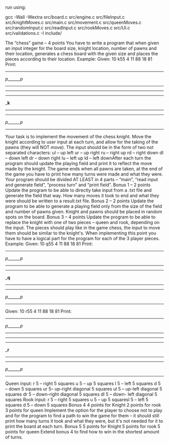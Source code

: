run using:

gcc -Wall -Wextra src/board.c src/engine.c src/fileInput.c src/knightMoves.c src/main.c src/movement.c src/queenMoves.c src/randomInput.c src/readInput.c src/rookMoves.c src/UI.c src/validations.c -I include/


The “chess” game – 4 points
You have to write a program that when given an input integer for the board size,
knight location, number of pawns and their location, generates a chess board with the
given size and places the pieces according to their location. Example:
Given:
10
k55
4
11
88
18
81
Print:
__________
_p______p_
__________
__________
__________
_____k____
__________
__________
_p______p_
__________
Your task is to implement the movement of the chess knight. Move the knight
according to user input at each turn, and allow for the taking of the pawns (they will
NOT move). The input should be in the form of two not separated characters:
ul – up left
ur – up right
ru – right up
rd – right down
dl – down left
dr – down right
lu – left up
ld – left downAfter each turn the program should update the playing field and print it to reflect
the move made by the knight.
The game ends when all pawns are taken, at the end of the game you have to
print how many turns were made and what they were.
Your program should be divided AT LEAST in 4 parts – “main”, “read input and
generate field”, “process turn” and “print field”.
Bonus 1 – 2 points
Update the program to be able to directly take input from a .txt file and generate
the field that way. How many moves it took to end and what they were should be written
to a result.txt file.
Bonus 2 – 2 points
Update the program to be able to generate a playing field only from the size of the
field and number of pawns given. Knight and pawns should be placed in random spots
on the board.
Bonus 3 – 4 points
Update the program to be able to replace the knight with one of two pieces –
queen and rook, depending on the input. The pieces should play like in the game chess,
the input to move them should be similar to the knight's. When implementing this point
you have to have a logical part for the program for each of the 3 player pieces. Example:
Given:
10
q55
4
11
88
18
81
Print:
__________
_p______p_
____________________
__________
_____q____
__________
__________
_p______p_
__________
Given:
10
r55
4
11
88
18
81
Print:
__________
_p______p_
__________
__________
__________
_____r____
__________
__________
_p______p_
__________
Queen input:
r 5 – right 5 squares
u 5 – up 5 squares
l 5 – left 5 squares
d 5 – down 5 squares
ur 5– up-right diagonal 5 squares
ul 5 – up-left diagonal 5 squares
dr 5 – down-right diagonal 5 squares
dl 5 – down- left diagonal 5 squares
Rook input:
r 5 – right 5 squares
u 5 – up 5 squaresl 5 – left 5 squares
d 5 – down 5 squares
Bonus 4
4 points for Knight
2 points for rook
3 points for queen
Implement the option for the player to choose not to play and for the program to
find a path to win the game for them – it should still print how many turns it took and
what they were, but it's not needed for it to print the board at each turn.
Bonus 5
5 points for Knight
5 points for rook
5 points for queen
Extend bonus 4 to find how to win in the shortest amount of turns.
